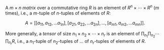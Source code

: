 A $m \times n$ *matrix* over a commutative ring $R$ is an element of $R^n \times \cdots \times R^n$ ($m$ times), i.e., a $m$-tuple of $n$-tuples of elements of $R$:

$$
A = [[a_{11}, a_{12}, \ldots a_{1n}], [a_{21}, a_{22}, \ldots a_{2n}], \ldots, [a_{m1}, a_{m2}, \ldots a_{mn}]].
$$

More generally, a *tensor* of size $n_1 \times n_2 \times \cdots \times n_r$ is an element of $\prod_{n_1} \prod_{n_2} \cdots \prod_{n_r} R$, i.e., a $n_1$-tuple of $n_2$-tuples of ... of $n_r$-tuples of elements of $R$.
